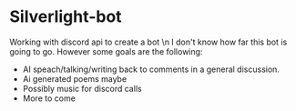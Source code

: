 # Silverlight-bot
Working with discord api to create a bot \n
I don't know how far this bot is going to go. 
However some goals are the following: 
  -  AI speach/talking/writing back to comments in a general discussion. 
  -  Ai generated poems maybe
  -  Possibly music for discord calls
  -  More to come
